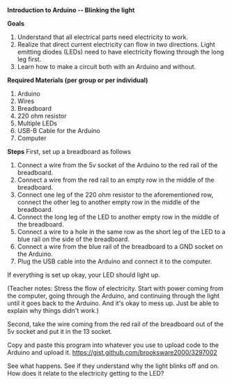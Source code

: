 **Introduction to Arduino -- Blinking the light**

**Goals**
1. Understand that all electrical parts need electricity to work.
2. Realize that direct current electricity can flow in two directions.  Light emitting diodes (LEDs) need to have electricity flowing through the long leg first.
3. Learn how to make a circuit both with an Arduino and without.

**Required Materials (per group or per individual)**
1. Arduino 
2. Wires
3. Breadboard
4. 220 ohm resistor
5. Multiple LEDs
6. USB-B Cable for the Arduino
7. Computer

**Steps**
First, set up a breadboard as follows

1. Connect a wire from the 5v socket of the Arduino to the red rail of the breadboard.
2. Connect a wire from the red rail to an empty row in the middle of the breadboard.
3. Connect one leg of the 220 ohm resistor to the aforementioned row, connect the other leg to another empty row in the middle of the breadboard.
4. Connect the long leg of the LED to another empty row in the middle of the breadboard.
5. Connect a wire to a hole in the same row as the short leg of the LED to a blue rail on the side of the breadboard.
6. Connect a wire from the blue rail of the breadboard to a GND socket on the Arduino.
7. Plug the USB cable into the Arduino and connect it to the computer.

If everything is set up okay, your LED should light up.  

(Teacher notes: Stress the flow of electricity.  Start with power coming from the computer, going through the Arduino, and continuing through the light until it goes back to the Arduino.  And it's okay to mess up.  Just be able to explain why things didn't work.)

Second, take the wire coming from the red rail of the breadboard out of the 5v socket and put it in the 13 socket.

Copy and paste this program into whatever you use to upload code to the Arduino and upload it.
https://gist.github.com/brooksware2000/3297002

See what happens.  See if they understand why the light blinks off and on.  How does it relate to the electricity getting to the LED?  
